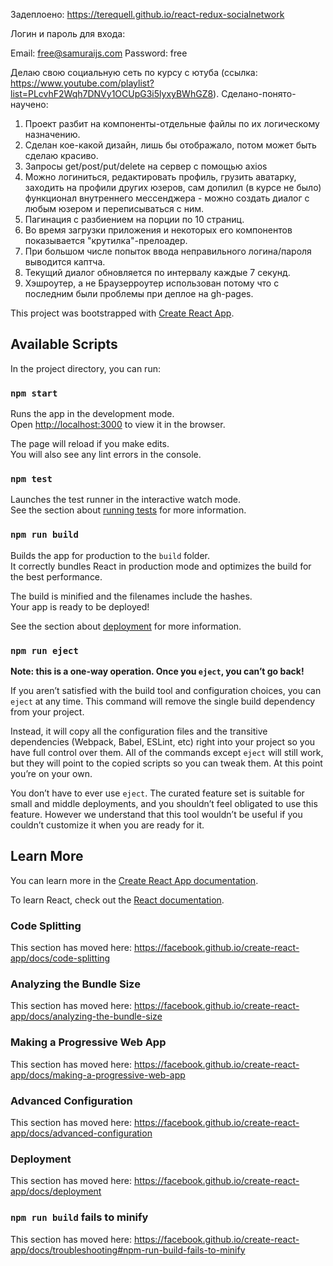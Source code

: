 Задеплоено: https://terequell.github.io/react-redux-socialnetwork

Логин и пароль для входа:

Email: free@samuraijs.com
Password: free

Делаю свою социальную сеть по курсу с ютуба (ссылка: https://www.youtube.com/playlist?list=PLcvhF2Wqh7DNVy1OCUpG3i5lyxyBWhGZ8). 
Сделано-понято-научено:
  1. Проект разбит на компоненты-отдельные файлы по их логическому назначению.
  2. Сделан кое-какой дизайн, лишь бы отображало, потом может быть сделаю  красиво.
  3. Запросы get/post/put/delete на сервер с помощью axios
  4. Можно логиниться, редактировать профиль, грузить аватарку, заходить на профили других юзеров, сам допилил (в курсе не было) функционал внутреннего мессенджера - можно создать диалог с любым юзером и переписываться с ним.
  5. Пагинация с разбиением на порции по 10 страниц.
  6. Во время загрузки приложения и некоторых его компонентов показывается "крутилка"-прелоадер.
  7. При большом числе попыток ввода неправильного логина/пароля выводится каптча.
  8. Текущий диалог обновляется по интервалу каждые 7 секунд.
  9. Хэшроутер, а не Браузерроутер использован потому что с последним были проблемы при деплое на gh-pages.

This project was bootstrapped with [Create React App](https://github.com/facebook/create-react-app).

## Available Scripts

In the project directory, you can run:

### `npm start`

Runs the app in the development mode.<br />
Open [http://localhost:3000](http://localhost:3000) to view it in the browser.

The page will reload if you make edits.<br />
You will also see any lint errors in the console.

### `npm test`

Launches the test runner in the interactive watch mode.<br />
See the section about [running tests](https://facebook.github.io/create-react-app/docs/running-tests) for more information.

### `npm run build`

Builds the app for production to the `build` folder.<br />
It correctly bundles React in production mode and optimizes the build for the best performance.

The build is minified and the filenames include the hashes.<br />
Your app is ready to be deployed!

See the section about [deployment](https://facebook.github.io/create-react-app/docs/deployment) for more information.

### `npm run eject`

**Note: this is a one-way operation. Once you `eject`, you can’t go back!**

If you aren’t satisfied with the build tool and configuration choices, you can `eject` at any time. This command will remove the single build dependency from your project.

Instead, it will copy all the configuration files and the transitive dependencies (Webpack, Babel, ESLint, etc) right into your project so you have full control over them. All of the commands except `eject` will still work, but they will point to the copied scripts so you can tweak them. At this point you’re on your own.

You don’t have to ever use `eject`. The curated feature set is suitable for small and middle deployments, and you shouldn’t feel obligated to use this feature. However we understand that this tool wouldn’t be useful if you couldn’t customize it when you are ready for it.

## Learn More

You can learn more in the [Create React App documentation](https://facebook.github.io/create-react-app/docs/getting-started).

To learn React, check out the [React documentation](https://reactjs.org/).

### Code Splitting

This section has moved here: https://facebook.github.io/create-react-app/docs/code-splitting

### Analyzing the Bundle Size

This section has moved here: https://facebook.github.io/create-react-app/docs/analyzing-the-bundle-size

### Making a Progressive Web App

This section has moved here: https://facebook.github.io/create-react-app/docs/making-a-progressive-web-app

### Advanced Configuration

This section has moved here: https://facebook.github.io/create-react-app/docs/advanced-configuration

### Deployment

This section has moved here: https://facebook.github.io/create-react-app/docs/deployment

### `npm run build` fails to minify

This section has moved here: https://facebook.github.io/create-react-app/docs/troubleshooting#npm-run-build-fails-to-minify
